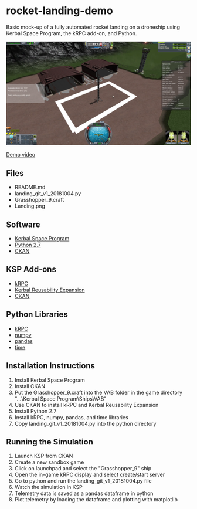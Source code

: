 # rocket-landing-demo
Basic mock-up of a fully automated rocket landing on a droneship using Kerbal Space Program, the kRPC add-on, and Python. 

![Rocket landed on a "droneship"](https://raw.githubusercontent.com/dhbesson/rocket-landing-demo/master/Landing.PNG)

[Demo video](https://www.youtube.com/watch?v=lo9iUE9d_I8)
  
## Files ######

  * README.md
  * landing_git_v1_20181004.py
  * Grasshopper_9.craft
  * Landing.png
  
## Software ######

  * [Kerbal Space Program](https://www.kerbalspaceprogram.com/en/)
  * [Python 2.7](https://www.python.org/download/releases/2.7/)
  * [CKAN](https://github.com/KSP-CKAN/CKAN/releases)
  
## KSP Add-ons ######

  * [kRPC](https://krpc.github.io/krpc/)
  * [Kerbal Reusability Expansion](https://forum.kerbalspaceprogram.com/index.php?/topic/138871-145-kre-kerbal-reusability-expansion/)
  * [CKAN](https://github.com/KSP-CKAN/CKAN/releases)
  
## Python Libraries #####

  * [kRPC](https://krpc.github.io/krpc/)
  * [numpy](http://www.numpy.org/)
  * [pandas](https://pandas.pydata.org/)
  * [time](https://docs.python.org/2/library/time.html)

## Installation Instructions #####

  1. Install Kerbal Space Program
  2. Install CKAN
  3. Put the Grasshopper_9.craft into the VAB folder in the game directory "...\Kerbal Space Program\Ships\VAB"
  4. Use CKAN to install kRPC and Kerbal Reusability Expansion
  5. Install Python 2.7
  6. Install kRPC, numpy, pandas, and time libraries
  7. Copy landing_git_v1_20181004.py into the python directory

## Running the Simulation #####

  1. Launch KSP from CKAN
  2. Create a new sandbox game
  3. Click on launchpad and select the "Grasshopper_9" ship
  4. Open the in-game kRPC display and select create/start server
  5. Go to python and run the landing_git_v1_20181004.py file
  6. Watch the simulation in KSP
  7. Telemetry data is saved as a pandas dataframe in python
  8. Plot telemetry by loading the dataframe and plotting with matplotlib
